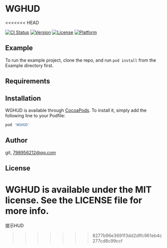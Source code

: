 # WGHUD
<<<<<<< HEAD

[![CI Status](https://img.shields.io/travis/git/WGHUD.svg?style=flat)](https://travis-ci.org/git/WGHUD)
[![Version](https://img.shields.io/cocoapods/v/WGHUD.svg?style=flat)](https://cocoapods.org/pods/WGHUD)
[![License](https://img.shields.io/cocoapods/l/WGHUD.svg?style=flat)](https://cocoapods.org/pods/WGHUD)
[![Platform](https://img.shields.io/cocoapods/p/WGHUD.svg?style=flat)](https://cocoapods.org/pods/WGHUD)

## Example

To run the example project, clone the repo, and run `pod install` from the Example directory first.

## Requirements

## Installation

WGHUD is available through [CocoaPods](https://cocoapods.org). To install
it, simply add the following line to your Podfile:

```ruby
pod 'WGHUD'
```

## Author

git, 798956212@qq.com

## License

WGHUD is available under the MIT license. See the LICENSE file for more info.
=======
提示HUD
>>>>>>> 8277b96e3691f3dd2dffc961eb4c277cd8c99ccf
